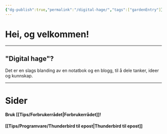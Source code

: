 ```yaml
---
{"dg-publish":true,"permalink":"/digital-hage/","tags":["gardenEntry"]}
---
```


# Hei, og velkommen!



>
---

## "Digital hage"?
Det er en slags blanding av en notatbok og en blogg, til å dele tanker, ideer og kunnskap.

---
# Sider
#### Bruk [[Tips/Forbrukerrådet\|Forbrukerrådet]]!
#### [[Tips/Programvare/Thunderbird til epost\|Thunderbird til epost]]
